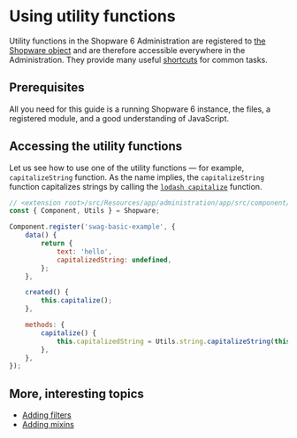 # Using utility functions

Utility functions in the Shopware 6 Administration are registered to [the Shopware object](the-shopware-object) and are therefore accessible everywhere in the Administration. They provide many useful [shortcuts](../../../../resources/references/core-reference/administration-reference/utils) for common tasks.

## Prerequisites

All you need for this guide is a running Shopware 6 instance, the files, a registered module, and a good understanding of JavaScript.

## Accessing the utility functions

Let us see how to use one of the utility functions — for example, `capitalizeString` function. As the name implies, the `capitalizeString` function capitalizes strings by calling the [`lodash capitalize`](https://lodash.com/docs/4.17.15#capitalize) function.

```javascript
// <extension root>/src/Resources/app/administration/app/src/component/swag-basic-example/index.js
const { Component, Utils } = Shopware;

Component.register('swag-basic-example', {
    data() {
        return {
            text: 'hello',
            capitalizedString: undefined,
        };
    },

    created() {
        this.capitalize();
    },

    methods: {
        capitalize() {
            this.capitalizedString = Utils.string.capitalizeString(this.string);
        },
    },
});
```

## More, interesting topics

* [Adding filters](add-filter)
* [Adding mixins](add-mixins)
